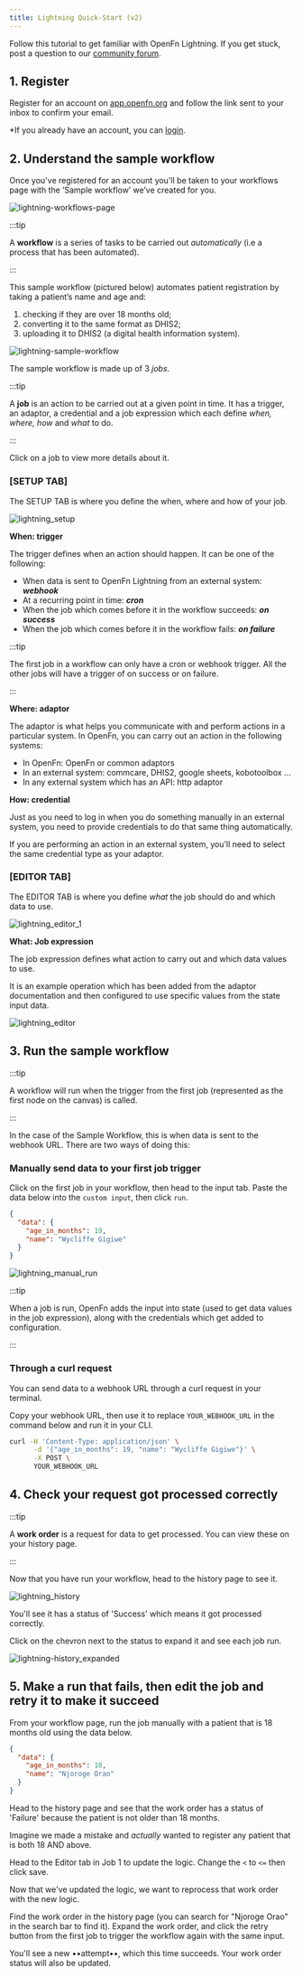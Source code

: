 ```yaml
---
title: Lightning Quick-Start (v2)
---
```


Follow this tutorial to get familiar with OpenFn Lightning. If you get stuck,
post a question to our [community forum](https://community.openfn.org/).

## 1. Register

Register for an account on
[app.openfn.org](https://app.openfn.org/users/register) and follow the link sent
to your inbox to confirm your email.

<!---
I don't know if we need this picture, registering is pretty self-explanatory.
![lightning-register](/img/lightning-register.png)
![lightning-email-confirmation](/img/lightning-email-confirmation.png)
-->

\*If you already have an account, you can
[login](https://app.openfn.org/users/log_in).

## 2. Understand the sample workflow

Once you've registered for an account you'll be taken to your workflows page
with the ‘Sample workflow’ we’ve created for you.

![lightning-workflows-page](/img/lightning-workflows-page.png)

:::tip

A **workflow** is a series of tasks to be carried out _automatically_ (i.e a
process that has been automated).

:::

<!---
<— add data somewhere ? Do these things with this data
-->

This sample workflow (pictured below) automates patient registration by taking a
patient’s name and age and:

1. checking if they are over 18 months old;
2. converting it to the same format as DHIS2;
3. uploading it to DHIS2 (a digital health information system).

![lightning-sample-workflow](/img/lightning-sample-workflow.png)

The sample workflow is made up of 3 _jobs_.

:::tip

A **job** is an action to be carried out at a given point in time. It has a
trigger, an adaptor, a credential and a job expression which each define _when,
where, how_ and _what_ to do.

:::

Click on a job to view more details about it.

### [SETUP TAB]

The SETUP TAB is where you define the when, where and how of your job.

![lightning_setup](/img/lightning_setup.png)

**When: trigger**

The trigger defines when an action should happen. It can be one of the
following:

- When data is sent to OpenFn Lightning from an external system: **_webhook_**
- At a recurring point in time: **_cron_**
- When the job which comes before it in the workflow succeeds: **_on success_**
- When the job which comes before it in the workflow fails: **_on failure_**

:::tip

The first job in a workflow can only have a cron or webhook trigger. All the
other jobs will have a trigger of on success or on failure.

:::

**Where: adaptor**

The adaptor is what helps you communicate with and perform actions in a
particular system. In OpenFn, you can carry out an action in the following
systems:

- In OpenFn: OpenFn or common adaptors
- In an external system: commcare, DHIS2, google sheets, kobotoolbox ...
- In any external system which has an API: http adaptor

**How: credential**

Just as you need to log in when you do something manually in an external system,
you need to provide credentials to do that same thing automatically.

If you are performing an action in an external system, you'll need to select the
same credential type as your adaptor.

### [EDITOR TAB]

The EDITOR TAB is where you define _what_ the job should do and which data to
use.

![lightning_editor_1](/img/lightning_editor_1.png)

**What: Job expression**

The job expression defines what action to carry out and which data values to
use.

It is an example operation which has been added from the adaptor documentation
and then configured to use specific values from the state input data.

![lightning_editor](/img/lightning_editor.png)

## 3. Run the sample workflow

:::tip

A workflow will run when the trigger from the first job (represented as the
first node on the canvas) is called.

:::

In the case of the Sample Workflow, this is when data is sent to the webhook
URL. There are two ways of doing this:

### Manually send data to your first job trigger

Click on the first job in your workflow, then head to the input tab. Paste the
data below into the `custom input`, then click `run`.

```json
{
  "data": {
    "age_in_months": 19,
    "name": "Wycliffe Gigiwe"
  }
}
```

![lightning_manual_run](/img/lightning_manual_run.png)

:::tip

When a job is run, OpenFn adds the input into state (used to get data values in
the job expression), along with the credentials which get added to
configuration.

:::

### Through a curl request

You can send data to a webhook URL through a curl request in your terminal.

Copy your webhook URL, then use it to replace `YOUR_WEBHOOK_URL` in the command
below and run it in your CLI.

```sh
curl -H 'Content-Type: application/json' \
      -d '{"age_in_months": 19, "name": "Wycliffe Gigiwe"}' \
      -X POST \
      YOUR_WEBHOOK_URL
```

## 4. Check your request got processed correctly

:::tip

A **work order** is a request for data to get processed. You can view these on
your history page.

:::

Now that you have run your workflow, head to the history page to see it.

![lightning_history](/img/lightning_history.png)

You'll see it has a status of 'Success' which means it got processed correctly.

Click on the chevron next to the status to expand it and see each job run.

![lightning-history_expanded](/img/lightning_history_expanded.png)

## 5. Make a run that fails, then edit the job and retry it to make it succeed

From your workflow page, run the job manually with a patient that is 18 months
old using the data below.

```json
{
  "data": {
    "age_in_months": 18,
    "name": "Njoroge Orao"
  }
}
```

Head to the history page and see that the work order has a status of 'Failure'
because the patient is not older than 18 months.

Imagine we made a mistake and _actually_ wanted to register any patient that is
both 18 AND above.

Head to the Editor tab in Job 1 to update the logic. Change the `<` to `<=` then
click save.

Now that we've updated the logic, we want to reprocess that work order with the
new logic.

Find the work order in the history page (you can search for "Njoroge Orao" in
the search bar to find it). Expand the work order, and click the retry button
from the first job to trigger the workflow again with the same input.

You'll see a new ••attempt••, which this time succeeds. Your work order status
will also be updated.
